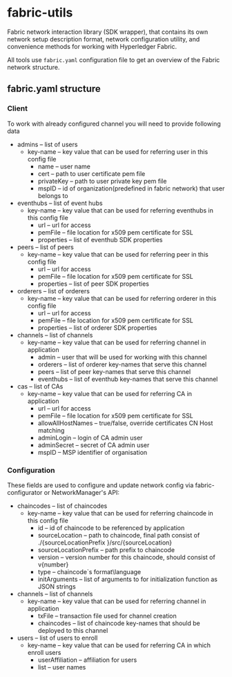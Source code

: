 # fabric-utils
Fabric network interaction library (SDK wrapper), that contains its
own network setup description format, network configuration utility,
and convenience methods for working with Hyperledger Fabric.

All tools use `fabric.yaml` configuration file to get an overview of
the Fabric network structure.

## fabric.yaml structure
### Client
To work with already configured channel you will need to provide following data
- admins – list of users
    - key-name – key value that can be used for referring user in this config file
        - name – user name
        - cert – path to user certificate pem file
        - privateKey – path to user private key pem file
        - mspID – id of organization(predefined in fabric network) that user belongs to
- eventhubs – list of event hubs
    - key-name – key value that can be used for referring eventhubs in this config file
        - url – url for access
        - pemFile – file location for x509 pem certificate for SSL
        - properties – list of eventhub SDK properties
- peers – list of peers
    - key-name – key value that can be used for referring peer in this config file
        - url – url for access
        - pemFile – file location for x509 pem certificate for SSL
        - properties – list of peer SDK properties
- orderers – list of orderers
    - key-name – key value that can be used for referring orderer in this config file
        - url – url for access
        - pemFile – file location for x509 pem certificate for SSL
        - properties – list of orderer SDK properties
- channels – list of channels
    - key-name – key value that can be used for referring channel in application
        - admin – user that will be used for working with this channel
        - orderers – list of orderer key-names that serve this channel
        - peers – list of peer key-names that serve this channel
        - eventhubs – list of eventhub key-names that serve this channel
- cas – list of CAs
    - key-name – key value that can be used for referring CA in application
        - url – url for access
        - pemFile – file location for x509 pem certificate for SSL
        - allowAllHostNames – true/false, override certificates CN Host matching
        - adminLogin – login of CA admin user
        - adminSecret – secret of CA admin user
        - mspID – MSP identifier of organisation

### Configuration
These fields are used to configure and update network config via fabric-configurator or NetworkManager's API:
- chaincodes – list of chaincodes
    - key-name – key value that can be used for referring chaincode in this config file
        - id – id of chaincode to be referenced by application
        - sourceLocation – path to chaincode, final path consist of ./{sourceLocationPrefix }/src/{sourceLocation}
        - sourceLocationPrefix – path prefix to chaincode
        - version – version number for this chaincode, should consist of v{number}
        - type – chaincode`s format\language
        - initArguments – list  of arguments to for initialization function as JSON strings
- channels – list of channels
    - key-name – key value that can be used for referring channel in application
        - txFile – transaction file used for channel creation
        - chaincodes – list of chaincode key-names that should be deployed to this channel
- users – list of users to enroll
    - key-name – key value that can be used for referring CA in which enroll users
        - userAffiliation – affiliation for users
        - list – user names
        
